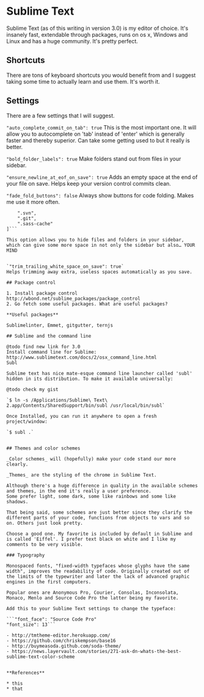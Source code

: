 # Sublime Text

Sublime Text (as of this writing in version 3.0) is my editor of choice. It's insanely fast, extendable through packages, runs on os x, Windows and Linux and has a huge community. It's pretty perfect.

## Shortcuts

There are tons of keyboard shortcuts you would benefit from and I suggest taking some time to actually learn and use them. It's worth it.

## Settings

There are a few settings that I will suggest.

`"auto_complete_commit_on_tab": true`
This is the most important one. It will allow you to autocomplete on 'tab' instead of 'enter' which is generally faster and thereby superior. Can take some getting used to but it really is better.

`"bold_folder_labels": true`
Make folders stand out from files in your sidebar.

`"ensure_newline_at_eof_on_save": true`
Adds an empty space at the end of your file on save. Helps keep your version control commits clean.

`"fade_fold_buttons": false`
Always show buttons for code folding. Makes me use it more often.

```"folder_exclude_patterns": [
	".svn",
	".git",
	".sass-cache"
]```

This option allows you to hide files and folders in your sidebar, which can give some more space in not only the sidebar but also… YOUR MIND


`"trim_trailing_white_space_on_save": true`
Helps trimming away extra, useless spaces automatically as you save.

## Package control

1. Install package control http://wbond.net/sublime_packages/package_control
2. Go fetch some useful packages. What are useful packages?

**Useful packages**

Sublimelinter, Emmet, gitgutter, ternjs

## Sublime and the command line

@todo find new link for 3.0
Install command line for Sublime: http://www.sublimetext.com/docs/2/osx_command_line.html
Subl

Sublime text has nice mate-esque command line launcher called 'subl' hidden in its distribution. To make it available universally:

@todo check my gist

`$ ln -s /Applications/Sublime\ Text\ 2.app/Contents/SharedSupport/bin/subl /usr/local/bin/subl`

Once Installed, you can run it anywhere to open a fresh project/window:

`$ subl .`


## Themes and color schemes

_Color schemes_ will (hopefully) make your code stand our more clearly.

_Themes_ are the styling of the chrome in Sublime Text.

Although there's a huge difference in quality in the available schemes and themes, in the end it's really a user preference.
Some prefer light, some dark, some like rainbows and some like shadows.

That being said, some schemes are just better since they clarify the different parts of your code, functions from objects to vars and so on. Others just look pretty.

Choose a good one. My favorite is included by default in Sublime and is called 'Eiffel'. I prefer text black on white and I like my comments to be very visible.

### Typography

Monospaced fonts, "fixed-width typefaces whose glyphs have the same width", improves the readability of code. Originally created out of the limits of the typewriter and later the lack of advanced graphic engines in the first computers.

Popular ones are Anonymous Pro, Courier, Consolas, Inconsolata, Monaco, Menlo and Source Code Pro the latter being my favorite.

Add this to your Sublime Text settings to change the typeface:

```"font_face": "Source Code Pro"
"font_size": 13```

- http://tmtheme-editor.herokuapp.com/
- https://github.com/chriskempson/base16
- http://buymeasoda.github.com/soda-theme/
- https://news.layervault.com/stories/271-ask-dn-whats-the-best-sublime-text-color-scheme


**References**

* this
* that